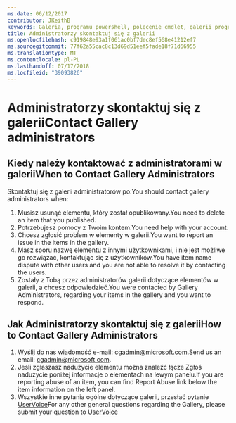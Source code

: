 ```yaml
---
ms.date: 06/12/2017
contributor: JKeithB
keywords: Galeria, programu powershell, polecenie cmdlet, galerii programu PowerShell
title: Administratorzy skontaktuj się z galerii
ms.openlocfilehash: c919848e93a1f061ac0bf7dec8ef568e41212ef7
ms.sourcegitcommit: 77f62a55cac8c13d69d51eef5fade18f71d66955
ms.translationtype: MT
ms.contentlocale: pl-PL
ms.lasthandoff: 07/17/2018
ms.locfileid: "39093826"
---
```

# <a name="contact-gallery-administrators"></a><span data-ttu-id="b76a3-103">Administratorzy skontaktuj się z galerii</span><span class="sxs-lookup"><span data-stu-id="b76a3-103">Contact Gallery administrators</span></span>

## <a name="when-to-contact-gallery-administrators"></a><span data-ttu-id="b76a3-104">Kiedy należy kontaktować z administratorami w galerii</span><span class="sxs-lookup"><span data-stu-id="b76a3-104">When to Contact Gallery Administrators</span></span>

<span data-ttu-id="b76a3-105">Skontaktuj się z galerii administratorów po:</span><span class="sxs-lookup"><span data-stu-id="b76a3-105">You should contact gallery administrators when:</span></span>

1. <span data-ttu-id="b76a3-106">Musisz usunąć elementu, który został opublikowany.</span><span class="sxs-lookup"><span data-stu-id="b76a3-106">You need to delete an item that you published.</span></span>
2. <span data-ttu-id="b76a3-107">Potrzebujesz pomocy z Twoim kontem.</span><span class="sxs-lookup"><span data-stu-id="b76a3-107">You need help with your account.</span></span>
3. <span data-ttu-id="b76a3-108">Chcesz zgłosić problem w elementy w galerii.</span><span class="sxs-lookup"><span data-stu-id="b76a3-108">You want to report an issue in the items in the gallery.</span></span>
4. <span data-ttu-id="b76a3-109">Masz sporu nazwę elementu z innymi użytkownikami, i nie jest możliwe go rozwiązać, kontaktując się z użytkowników.</span><span class="sxs-lookup"><span data-stu-id="b76a3-109">You have item name dispute with other users and you are not able to resolve it by contacting the users.</span></span>
5. <span data-ttu-id="b76a3-110">Zostały z Tobą przez administratorów galerii dotyczące elementów w galerii, a chcesz odpowiedzieć.</span><span class="sxs-lookup"><span data-stu-id="b76a3-110">You were contacted by Gallery Administrators, regarding your items in the gallery and you want to respond.</span></span>

## <a name="how-to-contact-gallery-administrators"></a><span data-ttu-id="b76a3-111">Jak Administratorzy skontaktuj się z galerii</span><span class="sxs-lookup"><span data-stu-id="b76a3-111">How to Contact Gallery Administrators</span></span>

1. <span data-ttu-id="b76a3-112">Wyślij do nas wiadomość e-mail: <cgadmin@microsoft.com>.</span><span class="sxs-lookup"><span data-stu-id="b76a3-112">Send us an email: <cgadmin@microsoft.com>.</span></span>
2. <span data-ttu-id="b76a3-113">Jeśli zgłaszasz nadużycie elementu można znaleźć łącze Zgłoś nadużycie poniżej informacje o elementach na lewym panelu.</span><span class="sxs-lookup"><span data-stu-id="b76a3-113">If you are reporting abuse of an item, you can find Report Abuse link below the item information on the left panel.</span></span>
3. <span data-ttu-id="b76a3-114">Wszystkie inne pytania ogólne dotyczące galerii, przesłać pytanie [UserVoice](http://windowsserver.uservoice.com/forums/301869-powershell)</span><span class="sxs-lookup"><span data-stu-id="b76a3-114">For any other general questions regarding the Gallery, please submit your question to [UserVoice](http://windowsserver.uservoice.com/forums/301869-powershell)</span></span>